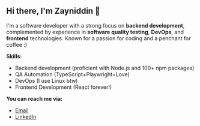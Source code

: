 ## Hi there, I'm Zayniddin 👋

I'm a software developer with a strong focus on **backend development**, complemented by experience in **software quality testing**, **DevOps**, and **frontend** technologies. Known for a passion for coding and a penchant for coffee :)

**Skills:**
- Backend development (proficient with Node.js and 100+ npm packages)
- QA Automation (TypeScript+Playwright=Love)
- DevOps (I use Linux btw)
- Frontend Development (React forever!)

**You can reach me via:**
- [Email](mailto:zayniddindev@gmail.com)
- [LinkedIn](https://www.linkedin.com/in/zayniddin-atabaev)
